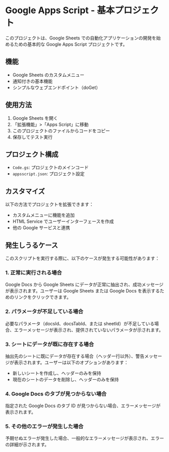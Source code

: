 # Google Apps Script - 基本プロジェクト

このプロジェクトは、Google Sheets での自動化アプリケーションの開発を始めるための基本的な Google Apps Script プロジェクトです。

## 機能

- Google Sheets のカスタムメニュー
- 通知付きの基本機能
- シンプルなウェブエンドポイント（doGet）

## 使用方法

1. Google Sheets を開く
2. 「拡張機能」>「Apps Script」に移動
3. このプロジェクトのファイルからコードをコピー
4. 保存してテスト実行

## プロジェクト構成

- `Code.gs`: プロジェクトのメインコード
- `appsscript.json`: プロジェクト設定

## カスタマイズ

以下の方法でプロジェクトを拡張できます：

- カスタムメニューに機能を追加
- HTML Service でユーザーインターフェースを作成
- 他の Google サービスと連携

## 発生しうるケース

このスクリプトを実行する際に、以下のケースが発生する可能性があります：

### 1. 正常に実行される場合

Google Docs から Google Sheets にデータが正常に抽出され、成功メッセージが表示されます。ユーザーは Google Sheets または Google Docs を表示するためのリンクをクリックできます。

### 2. パラメータが不足している場合

必要なパラメータ（docsId、docsTabId、または sheetId）が不足している場合、エラーメッセージが表示され、提供されていないパラメータが示されます。

### 3. シートにデータが既に存在する場合

抽出先のシートに既にデータが存在する場合（ヘッダー行以外）、警告メッセージが表示されます。ユーザーは以下のオプションがあります：

- 新しいシートを作成し、ヘッダーのみを保持
- 現在のシートのデータを削除し、ヘッダーのみを保持

### 4. Google Docs のタブが見つからない場合

指定された Google Docs のタブ ID が見つからない場合、エラーメッセージが表示されます。

### 5. その他のエラーが発生した場合

予期せぬエラーが発生した場合、一般的なエラーメッセージが表示され、エラーの詳細が示されます。
